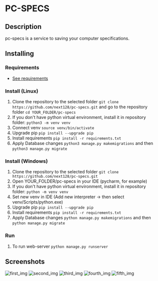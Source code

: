 # PC-SPECS

## Description

pc-specs is a service to saving your computer specifications.

## Installing

### Requirements

* [See requirements](requirements.txt)

### Install (Linux)

1. Сlone the repository to the selected folder ```git clone https://github.com/next128/pc-specs.git``` and go to the repository folder ```cd YOUR_FOLDER/pc-specs```
2. If you don't have python virtual environment, install it in repository folder: ```python3 -m venv venv```
3. Connect venv ```source venv/bin/activate```
4. Upgrade pip ```pip install --upgrade pip```
5. Install requirements ```pip install -r requirements.txt```
6. Apply Database changes ```python3 manage.py makemigrations``` and then ```python3 manage.py migrate```

### Install (Windows)

1. Сlone the repository to the selected folder ```git clone https://github.com/next128/pc-specs.git```
2. Open YOUR_FOLDER/pc-specs in your IDE (pycharm, for example)
3. If you don't have python virtual environment, install it in repository folder: ```python -m venv venv```
4. Set new venv in IDE (Add new interpreter -> then select venv/Scripts/python.exe)
5. Upgrade pip ```pip install --upgrade pip```
6. Install requirements ```pip install -r requirements.txt```
7. Apply Database changes ```python manage.py makemigrations``` and then ```python manage.py migrate```


### Run

1. To run web-server ```python manage.py runserver```

## Screenshots

![first_img](https://media.discordapp.net/attachments/826419939924639784/1214542952618131497/image.png?ex=65f97e45&is=65e70945&hm=a6f5a264e734ae92dc87217f746dd83fc4c00644009026ee581d1099614deedc&=&format=webp&quality=lossless&width=842&height=474)
![second_img](https://media.discordapp.net/attachments/826419939924639784/1214542993193705472/image.png?ex=65f97e4e&is=65e7094e&hm=e0a81fe194d9679fb59adf5eedeba67be814987dd555596924621d7e92da19bd&=&format=webp&quality=lossless&width=842&height=474)
![third_img](https://media.discordapp.net/attachments/826419939924639784/1214543017986359336/image.png?ex=65f97e54&is=65e70954&hm=0781ccc09c0e13040f0fd34e50ee818e6fab31566caabc21ef1d52b156e4adfe&=&format=webp&quality=lossless&width=842&height=474)
![fourth_img](https://media.discordapp.net/attachments/826419939924639784/1214543194797252608/image.png?ex=65f97e7e&is=65e7097e&hm=4d6cc55fcd235f2197ab8241f25a9e90edde22fe32a801c381a4e2dec1095ca5&=&format=webp&quality=lossless&width=842&height=474)
![fifth_img](https://media.discordapp.net/attachments/826419939924639784/1214543244180987904/image.png?ex=65f97e8a&is=65e7098a&hm=35a64565ed39a2ec0e5609839ef545ee9d02a46cc69667691da413f40d961a2e&=&format=webp&quality=lossless&width=842&height=474)
